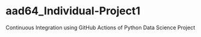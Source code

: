 # aad64_Individual-Project1
Continuous Integration using GitHub Actions of Python Data Science Project
